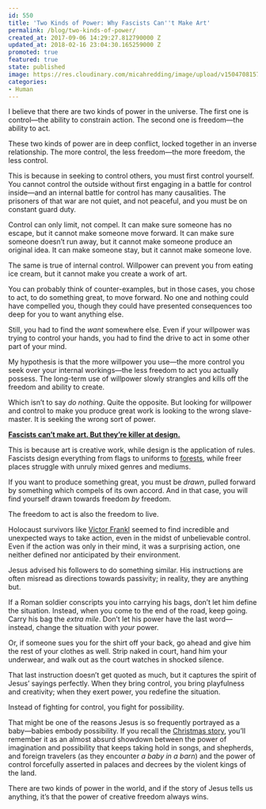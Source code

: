```yaml
---
id: 550
title: 'Two Kinds of Power: Why Fascists Can''t Make Art'
permalink: /blog/two-kinds-of-power/
created_at: 2017-09-06 14:29:27.812790000 Z
updated_at: 2018-02-16 23:04:30.165259000 Z
promoted: true
featured: true
state: published
image: https://res.cloudinary.com/micahredding/image/upload/v1504708157/oj0zgrsmjvhfvbxoh8b4.jpg
categories:
- Human
---
```

I believe that there are two kinds of power in the universe. The first one is control—the ability to constrain action. The second one is freedom—the ability to act.

These two kinds of power are in deep conflict, locked together in an inverse relationship. The more control, the less freedom—the more freedom, the less control. 

This is because in seeking to control others, you must first control yourself. You cannot control the outside without first engaging in a battle for control inside—and an internal battle for control has many causalities. The prisoners of that war are not quiet, and not peaceful, and you must be on constant guard duty.

Control can only limit, not compel. It can make sure someone has no escape, but it cannot make someone move forward. It can make sure someone doesn’t run away, but it cannot make someone produce an original idea. It can make someone stay, but it cannot make someone love.

The same is true of internal control. Willpower can prevent you from eating ice cream, but it cannot make you create a work of art.

You can probably think of counter-examples, but in those cases, you chose to act, to do something great, to move forward. No one and nothing could have compelled you, though they could have presented consequences too deep for you to want anything else.

Still, you had to find the *want* somewhere else. Even if your willpower was trying to control your hands, you had to find the drive to act in some other part of your mind. 

My hypothesis is that the more willpower you use—the more control you seek over your internal workings—the less freedom to act you actually possess. The long-term use of willpower slowly strangles and kills off the freedom and ability to create.

Which isn’t to say *do nothing*. Quite the opposite. But looking for willpower and control to make you produce great work is looking to the wrong slave-master. It is seeking the wrong sort of power. 

**[Fascists can’t make art. But they’re killer at design.](https://www.micahredding.com/blog/two-kinds-of-power "#tweet-this")** 

This is because art is creative work, while design is the application of rules. Fascists design everything from flags to uniforms to [forests](https://en.wikipedia.org/wiki/Forest_swastika), while freer places struggle with unruly mixed genres and mediums. 

If you want to produce something great, you must be *drawn*, pulled forward by something which compels of its own accord. And in that case, you will find yourself drawn towards freedom *by* freedom.

The freedom to act is also the freedom to live. 

Holocaust survivors like [Victor Frankl](http://amzn.to/2hdAcOP) seemed to find incredible and unexpected ways to take action, even in the midst of unbelievable control. Even if the action was only in their mind, it was a surprising action, one neither defined nor anticipated by their environment. 

Jesus advised his followers to do something similar. His instructions are often misread as directions towards passivity; in reality, they are anything but. 

If a Roman soldier conscripts you into carrying his bags, don’t let him define the situation. Instead, when you come to the end of the road, keep going. Carry his bag the *extra mile*. Don’t let his power have the last word—instead, change the situation with *your* power.

Or, if someone sues you for the shirt off your back, go ahead and give him the rest of your clothes as well. Strip naked in court, hand him your underwear, and walk out as the court watches in shocked silence.

That last instruction doesn’t get quoted as much, but it captures the spirit of Jesus’ sayings perfectly. When they bring control, you bring playfulness and creativity; when they exert power, you redefine the situation.

Instead of fighting for control, you fight for possibility. 

That might be one of the reasons Jesus is so frequently portrayed as a baby—babies embody possibility. If you recall the [Christmas story](http://micahredding.com/blog/2012/12/25/christmas), you’ll remember it as an almost absurd showdown between the power of imagination and possibility that keeps taking hold in songs, and shepherds, and foreign travelers (as they encounter *a baby in a barn*) and the power of control forcefully asserted in palaces and decrees by the violent kings of the land. 

There are two kinds of power in the world, and if the story of Jesus tells us anything, it’s that the power of creative freedom always wins.
